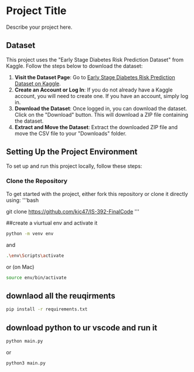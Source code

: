 # Project Title

Describe your project here.

## Dataset

This project uses the "Early Stage Diabetes Risk Prediction Dataset" from Kaggle. Follow the steps below to download the dataset:

1. **Visit the Dataset Page**: Go to [Early Stage Diabetes Risk Prediction Dataset on Kaggle](https://www.kaggle.com/datasets/ishandutta/early-stage-diabetes-risk-prediction-dataset?resource=download).
2. **Create an Account or Log In**: If you do not already have a Kaggle account, you will need to create one. If you have an account, simply log in.
3. **Download the Dataset**: Once logged in, you can download the dataset. Click on the "Download" button. This will download a ZIP file containing the dataset.
4. **Extract and Move the Dataset**: Extract the downloaded ZIP file and move the CSV file to your "Downloads" folder.

## Setting Up the Project Environment

To set up and run this project locally, follow these steps:

### Clone the Repository

To get started with the project, either fork this repository or clone it directly using:
'''bash

git clone https://github.com/kjc47/IS-392-FinalCode
'''

##create a viurtual env and activate it
```bash
python -m venv env
```
and
```bash
.\env\Scripts\activate
```
 or (on Mac)
 ```bash
 source env/bin/activate 
```
## downlaod all the reuqirments
```bash
pip install -r requirements.txt
```
## download python to ur vscode and run it

```bash
python main.py
```
or
```bash
python3 main.py
```
